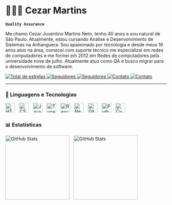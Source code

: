 # 🤵🏼‍♂️ Cezar Martins

**`Quality Assurance`**

Me chamo Cezar Juventino Martins Neto, tenho 40 anos e sou natural de São Paulo. Atualmente, estou cursando Análise e Desenvolvimento de Sistemas na Anhanguera. Sou apaixonado por tecnologia e desde meus 16 anos atuo na área, comecei com suporte técnico me especializei em redes de computadores e me formei em 2012 em Redes de computadores pela universidade nove de julho. Atualmente atuo como QA e busco migrar para o desenvolvimento de software.

<p align="left">
    <a href="https://github.com/CezarMNeto?tab=repositories&sort=stargazers">
        <img 
            alt="Total de estrelas" 
            title="Total de estrelas GitHub" 
            src="https://custom-icon-badges.demolab.com/github/stars/CezarMNeto?color=55960c&style=for-the-badge&labelColor=488207&logo=star&label=estrelas"
        />
    </a>
    <a href="https://github.com/CezarMNeto?tab=followers">
        <img 
            alt="Seguidores" 
            title="Me siga no GitHub" 
            src="https://custom-icon-badges.demolab.com/github/followers/CezarMNeto?color=236ad3&labelColor=1155ba&style=for-the-badge&logo=github&label=Seguidores&logoColor=white"
        />
    </a>
    <a href="https://instagram.com/cezarjmartins">
        <img 
            alt="Seguidores" 
            title="Me siga no Instagram" 
            src="https://img.shields.io/badge/-Instagram-%23E4405F?style=for-the-badge&logo=instagram&logoColor=white" 
            target="_blank">
    </a>
    <a href = "mailto:cezarmartins84@gmail.com">
        <img 
            alt="Contato" 
            title="Entre em contato por e-mail" 
            src="https://img.shields.io/badge/-Gmail-%23333?style=for-the-badge&logo=gmail&logoColor=white" 
            target="_blank">
    </a>
    <a href="https://www.linkedin.com/in/cezar-martins-neto" target="_blank">
        <img 
            alt="Contato" 
            src="https://img.shields.io/badge/-LinkedIn-%230077B5?style=for-the-badge&logo=linkedin&logoColor=white" 
            target="_blank">
    </a> 
</p>

---

### 🤖 Linguagens e Tecnologias

<img 
    align="left" 
    alt="HTML"
    title="HTML" 
    width="30px" 
    style="padding-right: 10px;" 
    src="https://cdn.jsdelivr.net/gh/devicons/devicon@latest/icons/html5/html5-original.svg" 
/>
<img 
    align="left" 
    alt="CSS" 
    title="CSS"
    width="30px" 
    style="padding-right: 10px;" 
    src="https://cdn.jsdelivr.net/gh/devicons/devicon@latest/icons/css3/css3-original.svg" 
/>
<img 
    align="left" 
    alt="JavaScript" 
    title="JavaScript"
    width="30px" 
    style="padding-right: 10px;" 
    src="https://cdn.jsdelivr.net/gh/devicons/devicon@latest/icons/javascript/javascript-original.svg" 
/>
<img 
    align="left" 
    alt="TypeScript"
    title="TypeScript" 
    width="30px" 
    style="padding-right: 10px;" 
    src="https://cdn.jsdelivr.net/gh/devicons/devicon@latest/icons/typescript/typescript-original.svg" 
/>
<img 
    align="left" 
    alt="React"
    title="React" 
    width="30px" 
    style="padding-right: 10px;" 
    src="https://cdn.jsdelivr.net/gh/devicons/devicon@latest/icons/react/react-original.svg" 
/>
<img 
    align="left" 
    alt="Next.js" 
    title="Next.js"
    width="30px" 
    style="padding-right: 10px;" 
    src="https://cdn.jsdelivr.net/gh/devicons/devicon@latest/icons/nextjs/nextjs-original.svg" 
/>
<img 
    align="left" 
    alt="Git" 
    title="Git"
    width="30px" 
    style="padding-right: 10px;" 
    src="https://cdn.jsdelivr.net/gh/devicons/devicon@latest/icons/git/git-original.svg" 
/>
<img 
    align="left" 
    alt="Python" 
    title="Python"
    width="30px" 
    style="padding-right: 10px;" 
    src="https://cdn.jsdelivr.net/gh/devicons/devicon@latest/icons/python/python-original.svg" 
/>
<img 
    align="left" 
    alt="Cypress" 
    title="Cypress"
    width="30px" 
    style="padding-right: 10px;" 
    img src="https://cdn.jsdelivr.net/gh/devicons/devicon@latest/icons/cypressio/cypressio-original.svg"          
/>

<br/>
<br/>

### 📊 Estatísticas

<p>
  <img 
    align="left" 
    alt="GitHub Stats" 
    height="200" 
    style="padding-right: 10px;" 
    src="https://github-readme-stats.vercel.app/api?username=CezarMNeto&show_icons=true&theme=tokyonight&include_all_commits=true&locale=pt-br" 
  />

<img 
      align="left" 
      alt="GitHub Stats" 
      height="200" 
      src="https://github-readme-stats.vercel.app/api/top-langs/?username=CezarMNeto&theme=tokyonight&layout=compact&custom_title=Tecnologias&langs_count=9" 
  />

</p>

